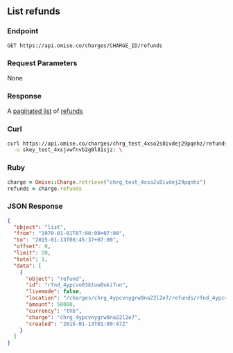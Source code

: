 ## List refunds

### Endpoint

```
GET https://api.omise.co/charges/CHARGE_ID/refunds
```

### Request Parameters

None

### Response

A [paginated list](/api/pagination) of [refunds](/api/refunds#the-refund-object)

### Curl

```sh
curl https://api.omise.co/charges/chrg_test_4xso2s8ivdej29pqnhz/refunds \
  -u skey_test_4xsjvwfnvb2g0l81sjz: \
```

### Ruby

```ruby
charge = Omise::Charge.retrieve("chrg_test_4xso2s8ivdej29pqnhz")
refunds = charge.refunds
```

### JSON Response

```json
{
  "object": "list",
  "from": "1970-01-01T07:00:00+07:00",
  "to": "2015-01-13T08:45:37+07:00",
  "offset": 0,
  "limit": 20,
  "total": 1,
  "data": [
    {
      "object": "refund",
      "id": "rfnd_4ypcvo03ktuw0uki7un",
      "livemode": false,
      "location": "/charges/chrg_4ypcvnygrw9na22l2e7/refunds/rfnd_4ypcvo03ktuw0uki7un",
      "amount": 50000,
      "currency": "thb",
      "charge": "chrg_4ypcvnygrw9na22l2e7",
      "created": "2015-01-13T01:00:47Z"
    }
  ]
}

```
